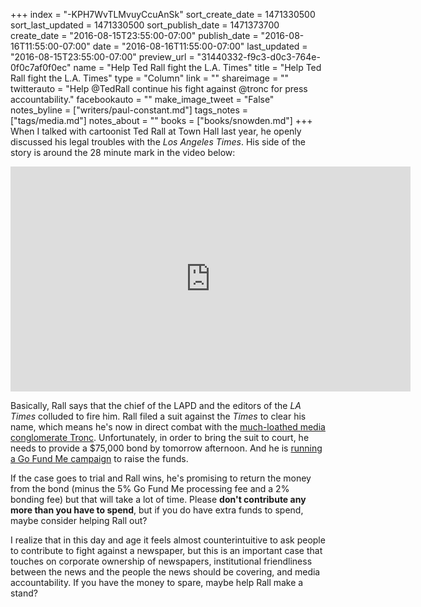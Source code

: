 +++
index = "-KPH7WvTLMvuyCcuAnSk"
sort_create_date = 1471330500
sort_last_updated = 1471330500
sort_publish_date = 1471373700
create_date = "2016-08-15T23:55:00-07:00"
publish_date = "2016-08-16T11:55:00-07:00"
date = "2016-08-16T11:55:00-07:00"
last_updated = "2016-08-15T23:55:00-07:00"
preview_url = "31440332-f9c3-d0c3-764e-0f0c7af0f0ec"
name = "Help Ted Rall fight the L.A. Times"
title = "Help Ted Rall fight the L.A. Times"
type = "Column"
link = ""
shareimage = ""
twitterauto = "Help @TedRall continue his fight against @tronc for press accountability."
facebookauto = ""
make_image_tweet = "False"
notes_byline = ["writers/paul-constant.md"]
tags_notes = ["tags/media.md"]
notes_about = ""
books = ["books/snowden.md"]
+++
When I talked with cartoonist Ted Rall at Town Hall last year, he openly discussed his legal troubles with the *Los Angeles Times*. His side of the story is around the 28 minute mark in the video below:

<iframe width="640" height="360" src="https://www.youtube.com/embed/isKS4SxIpE4?rel=0" frameborder="0" allowfullscreen></iframe>

Basically, Rall says that the chief of the LAPD and the editors of the *LA Times* colluded to fire him. Rall filed a suit against the *Times* to clear his name, which means he's now in direct combat with the [much-loathed media conglomerate Tronc](http://mashable.com/2016/06/03/tronc-funniest-jokes/). Unfortunately, in order to bring the suit to court, he needs to provide a $75,000 bond by tomorrow afternoon. And he is [running a Go Fund Me campaign](https://www.gofundme.com/tedrall) to raise the funds. 

If the case goes to trial and Rall wins, he's promising to return the money from the bond (minus the 5% Go Fund Me processing fee and a 2% bonding fee) but that will take a lot of time. Please **don't contribute any more than you have to spend**, but if you do have extra funds to spend, maybe consider helping Rall out? 

I realize that in this day and age it feels almost counterintuitive to ask people to contribute to fight against a newspaper, but this is an important case that touches on corporate ownership of newspapers, institutional friendliness between the news and the people the news should be covering, and media accountability. If you have the money to spare, maybe help Rall make a stand?